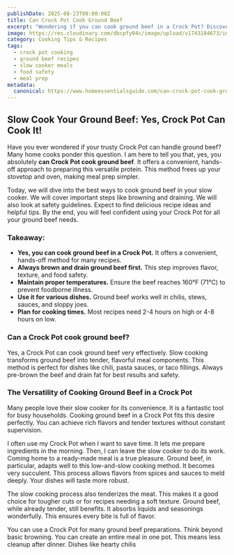 ```yaml
---
publishDate: 2025-08-23T00:00:00Z
title: Can Crock Pot Cook Ground Beef
excerpt: "Wondering if you can cook ground beef in a Crock Pot? Discover easy methods, safety tips, and delicious recipes for slow cooker ground beef."
image: https://res.cloudinary.com/dbcpfy04c/image/upload/v1743184673/images_k6zam3.png
category: Cooking Tips & Recipes
tags:
  - crock pot cooking
  - ground beef recipes
  - slow cooker meals
  - food safety
  - meal prep
metadata:
  canonical: https://www.homeessentialsguide.com/can-crock-pot-cook-ground-beef
---
```


## Slow Cook Your Ground Beef: Yes, Crock Pot Can Cook It!

Have you ever wondered if your trusty Crock Pot can handle ground beef? Many home cooks ponder this question. I am here to tell you that, yes, you absolutely **can Crock Pot cook ground beef**. It offers a convenient, hands-off approach to preparing this versatile protein. This method frees up your stovetop and oven, making meal prep simpler.

Today, we will dive into the best ways to cook ground beef in your slow cooker. We will cover important steps like browning and draining. We will also look at safety guidelines. Expect to find delicious recipe ideas and helpful tips. By the end, you will feel confident using your Crock Pot for all your ground beef needs.

### Takeaway:

*   **Yes, you can cook ground beef in a Crock Pot.** It offers a convenient, hands-off method for many recipes.
*   **Always brown and drain ground beef first.** This step improves flavor, texture, and food safety.
*   **Maintain proper temperatures.** Ensure the beef reaches 160°F (71°C) to prevent foodborne illness.
*   **Use it for various dishes.** Ground beef works well in chilis, stews, sauces, and sloppy joes.
*   **Plan for cooking times.** Most recipes need 2-4 hours on high or 4-8 hours on low.

### Can a Crock Pot cook ground beef?

Yes, a Crock Pot can cook ground beef very effectively. Slow cooking transforms ground beef into tender, flavorful meal components. This method is perfect for dishes like chili, pasta sauces, or taco fillings. Always pre-brown the beef and drain fat for best results and safety.

### The Versatility of Cooking Ground Beef in a Crock Pot

Many people love their slow cooker for its convenience. It is a fantastic tool for busy households. Cooking ground beef in a Crock Pot fits this desire perfectly. You can achieve rich flavors and tender textures without constant supervision.

I often use my Crock Pot when I want to save time. It lets me prepare ingredients in the morning. Then, I can leave the slow cooker to do its work. Coming home to a ready-made meal is a true pleasure. Ground beef, in particular, adapts well to this low-and-slow cooking method. It becomes very succulent. This process allows flavors from spices and sauces to meld deeply. Your dishes will taste more robust.

The slow cooking process also tenderizes the meat. This makes it a good choice for tougher cuts or for recipes needing a soft texture. Ground beef, while already tender, still benefits. It absorbs liquids and seasonings wonderfully. This ensures every bite is full of flavor.

You can use a Crock Pot for many ground beef preparations. Think beyond basic browning. You can create an entire meal in one pot. This means less cleanup after dinner. Dishes like hearty chilis